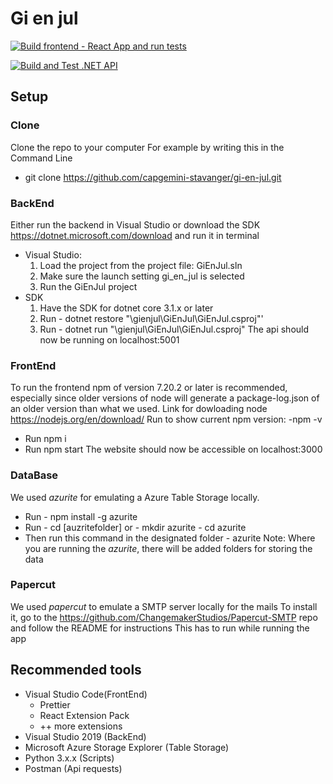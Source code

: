 # Gi en jul

[![Build frontend - React App and run tests](https://github.com/capgemini-stavanger/gi-en-jul/actions/workflows/main_frontend.yml/badge.svg?branch=master)](https://github.com/capgemini-stavanger/gi-en-jul/actions/workflows/main_frontend.yml)

[![Build and Test .NET API](https://github.com/capgemini-stavanger/gi-en-jul/actions/workflows/main_backend.yml/badge.svg)](https://github.com/capgemini-stavanger/gi-en-jul/actions/workflows/main_backend.yml)

## Setup

### Clone
Clone the repo to your computer
For example by writing this in the Command Line
- git clone https://github.com/capgemini-stavanger/gi-en-jul.git

### BackEnd
Either run the backend in Visual Studio or download the SDK https://dotnet.microsoft.com/download and run it in terminal
* Visual Studio: 
  1. Load the project from the project file: GiEnJul.sln 
  2. Make sure the launch setting gi_en_jul is selected
  3. Run the GiEnJul project
* SDK
  1. Have the SDK for dotnet core 3.1.x or later
  2. Run - dotnet restore "\gienjul\GiEnJul\GiEnJul.csproj"'
  3. Run - dotnet run "\gienjul\GiEnJul\GiEnJul.csproj"
 The api should now be running on localhost:5001

### FrontEnd
To run the frontend npm of version 7.20.2 or later is recommended, especially since older versions of node will generate a package-log.json of an older version than what we used.
Link for dowloading node https://nodejs.org/en/download/
Run to show current npm version:  -npm -v

* Run npm i
* Run npm start
The website should now be accessible on localhost:3000

### DataBase
We used *azurite* for emulating a Azure Table Storage locally.
* Run - npm install -g azurite
* Run - cd [auzritefolder] or - mkdir azurite - cd azurite
* Then run this command in the designated folder - azurite 
Note: Where you are running the *azurite*, there will be added folders for storing the data

### Papercut
We used *papercut* to emulate a SMTP server locally for the mails
To install it, go to the https://github.com/ChangemakerStudios/Papercut-SMTP repo and follow the README for instructions
This has to run while running the app

## Recommended tools
* Visual Studio Code(FrontEnd)
    * Prettier
    * React Extension Pack
    * ++ more extensions
* Visual Studio 2019 (BackEnd)
* Microsoft Azure Storage Explorer (Table Storage)
* Python 3.x.x (Scripts)
* Postman (Api requests)
